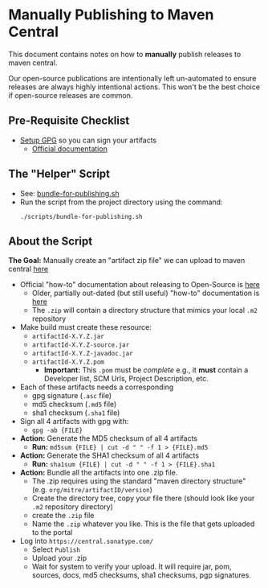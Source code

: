 # Manually Publishing to Maven Central

This document contains notes on how to **manually** publish releases to maven central. 

Our open-source publications are intentionally left un-automated to ensure releases are always highly intentional actions.  This won't be the best choice if open-source releases are common. 

## Pre-Requisite Checklist

- [Setup GPG](https://central.sonatype.org/publish/requirements/gpg/) so you can sign your artifacts
    - [Official documentation](https://central.sonatype.org/publish/requirements/gpg/)

## The "Helper" Script
- See: [bundle-for-publishing.sh](../scripts/bundle-for-publishing.sh)
- Run the script from the project directory using the command: 
  ```
  ./scripts/bundle-for-publishing.sh
  ```

## About the Script

**The Goal:** Manually create an "artifact zip file" we can upload to maven central [here](https://central.sonatype.com/)

- Official "how-to" documentation about releasing to Open-Source is [here](https://central.sonatype.org/publish/publish-portal-upload/)
    - Older, partially out-dated (but still useful) "how-to" documentation is [here](https://central.sonatype.org/publish/publish-manual/)
  - The `.zip` will contain a directory structure that mimics your local `.m2` repository
- Make build must create these resource:
    - `artifactId-X.Y.Z.jar`
    - `artifactId-X.Y.Z-source.jar`
    - `artifactId-X.Y.Z-javadoc.jar`
    - `artifactId-X.Y.Z.pom`
      - **Important:** This `.pom` must be _complete_ e.g., it **must** contain a Developer list, SCM Urls, Project Description, etc.
- Each of these artifacts needs a corresponding
  - gpg signature (`.asc` file)
  - md5 checksum (`.md5` file) 
  - sha1 checksum (`.sha1` file) 
- Sign all 4 artifacts with gpg with:
    - `gpg -ab {FILE}`
- **Action:** Generate the MD5 checksum of all 4 artifacts
    - **Run:** `md5sum {FILE} | cut -d " " -f 1 > {FILE}.md5`
- **Action:** Generate the SHA1 checksum of all 4 artifacts
    - **Run:** `sha1sum {FILE} | cut -d " " -f 1 > {FILE}.sha1`
- **Action:** Bundle all the artifacts into one .zip file.
    - The .zip requires using the standard "maven directory structure" (e.g. `org/mitre/artifactID/version`)
    - Create the directory tree, copy your file there (should look like your `.m2` repository directory)
    - create the `.zip` file 
    - Name the `.zip` whatever you like.  This is the file that gets uploaded to the portal
- Log into `https://central.sonatype.com/`
    - Select `Publish`
    - Upload your .zip
    - Wait for system to verify your upload. It will require jar, pom, sources, docs, md5 checksums, sha1 checksums, pgp signatures.
